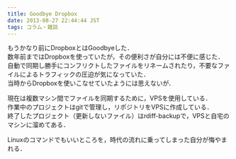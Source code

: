 ```yaml
---
title: Goodbye Dropbox
date: 2013-08-27 22:44:44 JST
tags: コラム・雑談
---
```


もうかなり前にDropboxとはGoodbyeした．  
数年前まではDropboxを使っていたが，その便利さが自分には不便に感じた．  
自動で同期し勝手にコンフリクトしたファイルをリネームされたり，不要なファイルによるトラフィックの圧迫が気になっていた．  
当時からDropboxを使いこなせていたようには思えないが．

現在は複数マシン間でファイルを同期するために，VPSを使用している．  
作業中のプロジェクトはgitで管理し，リポジトリをVPSに作成している．  
終了したプロジェクト（更新しないファイル）はrdiff-backupで，VPSと自宅のマシンに溜めてある．

Linuxのコマンドでもいいところを，時代の流れに乗ってしまった自分が悔やまれる．

